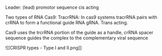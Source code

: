 Leader: (lead) promotor sequence cis acting 

Two types of RNA Cas9: 
TracrRNA: In cas9 systems tracrRNA pairs with crRNA to form a functional guide RNA gRNA. Trans acting.

Cas9 uses the trcrRNA portion of the guide as a handle, crRNA spacer sequence guides the complex to the complementary viral sequence

![[CRISPR types - Type I and II.png]]